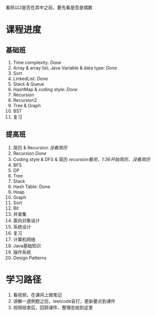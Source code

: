 看除以2是否在其中之前，要先看是否是偶数

# 课程进度
## 基础班
1. Time complexity: *Done*
2. Array & array list; Java Variable & data type: *Done*
3. Sort
4. LinkedList: *Done*
5. Stack & Queue
6. HashMap & coding style: *Done*
7. Recursion
8. Recursion2
9. Tree & Graph
10. BST
11. 复习

## 提高班
1. 简历 & Recursion *没看简历*
2. Recursion *Done*
3. Coding style & DFS & 简历 *recursion看完，1:36开始简历，没看简历*
4. BFS
5. DP
6. Tree
7. Stack
8. Hash Table: Done
9. Heap
10. Graph
11. Sort
12. Bit
13. 并查集
14. 面向对象设计
15. 系统设计
16. 复习
17. 计算机网络
18. Java基础知识
19. 操作系统
20. Design Patterns

# 学习路径
1. 看视频，在课间上做笔记
2. 讲解一道例题之后，leetcode盲打，更新要点到课件
3. 视频结束后，回顾课件，整理总结到这里